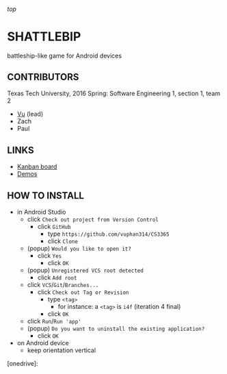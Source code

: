 <h6>top

# SHATTLEBIP
battleship-like game for Android devices

## CONTRIBUTORS
Texas Tech University, 2016 Spring: Software Engineering 1, section 1, team 2
- [Vu][vuEmail] (lead)
- Zach
- Paul

## LINKS
- [Kanban board][trello]
- [Demos][youtube]

## HOW TO INSTALL
- in Android Studio
  - click `Check out project from Version Control`
    - click `GitHub`
      - type `https://github.com/vuphan314/CS3365`
      - click `Clone`
  - (popup) `Would you like to open it?`
    - click `Yes`
      - click `OK`
  - (popup) `Unregistered VCS root detected`
    - click `Add root`
  - click `VCS`/`Git`/`Branches...`
    - click `Check out Tag or Revision`
      - type `<tag>`
        - for instance: a `<tag>` is `i4f` (iteration 4 final)
      - click `OK`
  - click `Run`/`Run 'app'`
  - (popup) `Do you want to uninstall the existing application?`
    - click `OK`
- on Android device
  - keep orientation vertical

[vuEmail]:
mailto:vuphan314@gmail.com
[trello]:
https://trello.com/b/OTeHkqj2
[onedrive]:

[youtube]:
https://youtu.be/06hjv4mUBM8?list=PLIJKsTidP3zvZO3sWngEmp3C00R4f19hP

